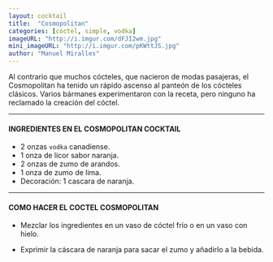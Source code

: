 ```yaml
---
layout: cocktail
title:  "Cosmopolitan"
categories: [cóctel, simple, vodka]
imageURL: "http://i.imgur.com/dFJI2wm.jpg"
mini_imageURL: "http://i.imgur.com/pKWttJS.jpg"
author: "Manuel Miralles"
---
```


Al contrario que muchos cócteles, que nacieron de modas pasajeras, el Cosmopolitan ha tenido un rápido ascenso al panteón de los cócteles clásicos. Varios bármanes experimentaron con la receta, pero ninguno ha reclamado la creación del cóctel.


**************************************************

#### INGREDIENTES EN EL COSMOPOLITAN COCKTAIL

- 2 onzas `vodka` canadiense.
- 1 onza de licor sabor naranja.
- 2 onzas de zumo de arandos.
- 1 onza de zumo de lima.
- Decoración: 1 cascara de naranja.

**************************************************

#### COMO HACER EL COCTEL COSMOPOLITAN

- Mezclar los ingredientes en un vaso de cóctel frío o en un vaso con hielo.

- Exprimir la cáscara de naranja para sacar el zumo y añadirlo a la bebida.
